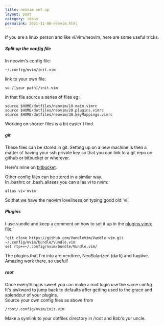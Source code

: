 ```yaml
---
title: neovim set up
layout: post
category: ideas
permalink: 2021-11-06-neovim.html
---
```



If you are a linux person and like vi/vim/neovim, here are some useful tricks.


##### Split up the config file
In neovim's config file:  

    ~/.config/nvim/init.vim

link to your own file:  

    so /[your path]/init.vim


in that file source a series of files eg:  

    source $HOME/dotfiles/neovim/10.main.vimrc
    source $HOME/dotfiles/neovim/20.plugins.vimrc
    source $HOME/dotfiles/neovim/30.keyMappings.vimrc

Working on shorter files is a bit easier I find.

##### git
These files can be stored in git. Setting up on a new machine is then a matter of having your ssh private key so that you can link to a git repo on github or bitbucket or wherever.  

Here's mine on [bitbucket](https://bitbucket.org/psaikido/dotfiles/src/master/neovim/).  

Other config files can be stored in a similar way.  
In .bashrc or .bash_aliases you can alias vi to nvim:  

    alias vi='nvim'

So that we have the neovim loveliness on typing good old 'vi'.

##### Plugins
I use vundle and keep a comment on how to set it up in the [plugins.vimrc](https://bitbucket.org/psaikido/dotfiles/src/master/neovim/20.plugins.vimrc) file:  

    "git clone https://github.com/VundleVim/Vundle.vim.git ~/.config/nvim/bundle/Vundle.vim
    set rtp+=~/.config/nvim/bundle/Vundle.vim/

The plugins that I'm into are nerdtree, NeoSolarized (dark) and fugitive. Amazing work there, so useful!


##### root
Once everything is sweet you can make a root login use the same config. It's awkward to jump back to defaults after getting used to the grace and splendour of your plugins.  
Source your own config files as above from  

    /root/.config/nvim/init.vim

Make a symlink to your dotfiles directory in /root and Bob's yur uncle.
